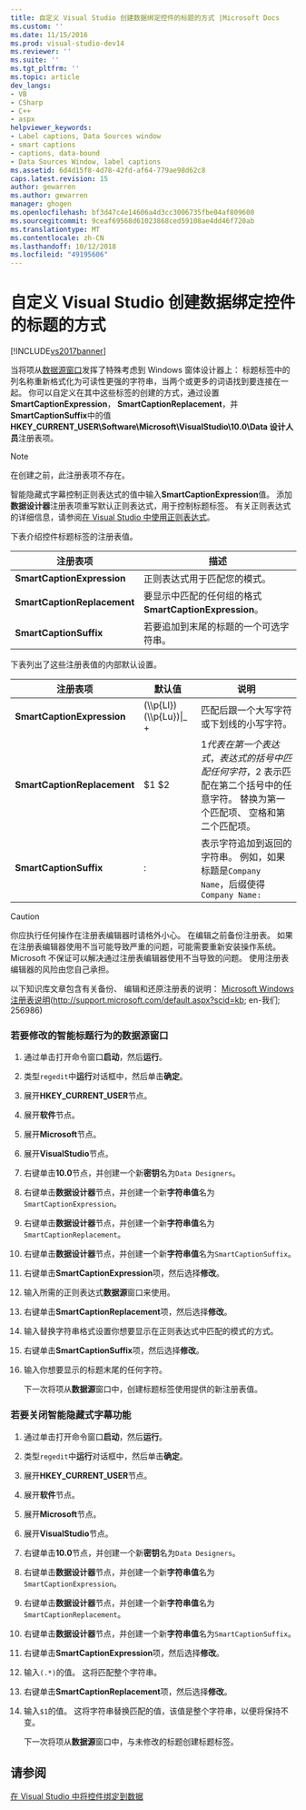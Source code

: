 ```yaml
---
title: 自定义 Visual Studio 创建数据绑定控件的标题的方式 |Microsoft Docs
ms.custom: ''
ms.date: 11/15/2016
ms.prod: visual-studio-dev14
ms.reviewer: ''
ms.suite: ''
ms.tgt_pltfrm: ''
ms.topic: article
dev_langs:
- VB
- CSharp
- C++
- aspx
helpviewer_keywords:
- Label captions, Data Sources window
- smart captions
- captions, data-bound
- Data Sources Window, label captions
ms.assetid: 6d4d15f8-4d78-42fd-af64-779ae98d62c8
caps.latest.revision: 15
author: gewarren
ms.author: gewarren
manager: ghogen
ms.openlocfilehash: bf3d47c4e14606a4d3cc3006735fbe04af809600
ms.sourcegitcommit: 9ceaf69568d61023868ced59108ae4dd46f720ab
ms.translationtype: MT
ms.contentlocale: zh-CN
ms.lasthandoff: 10/12/2018
ms.locfileid: "49195606"
---
```

# <a name="customize-how-visual-studio-creates-captions-for-data-bound-controls"></a>自定义 Visual Studio 创建数据绑定控件的标题的方式
[!INCLUDE[vs2017banner](../includes/vs2017banner.md)]

  
当将项从[数据源窗口](http://msdn.microsoft.com/library/0d20f699-cc95-45b3-8ecb-c7edf1f67992)发挥了特殊考虑到 Windows 窗体设计器上： 标题标签中的列名称重新格式化为可读性更强的字符串，当两个或更多的词语找到要连接在一起。 你可以自定义在其中这些标签的创建的方式，通过设置**SmartCaptionExpression**， **SmartCaptionReplacement**，并**SmartCaptionSuffix**中的值**HKEY_CURRENT_USER\Software\Microsoft\VisualStudio\10.0\Data 设计人员**注册表项。  
  
> [!NOTE]
>  在创建之前，此注册表项不存在。  
  
 智能隐藏式字幕控制正则表达式的值中输入**SmartCaptionExpression**值。 添加**数据设计器**注册表项重写默认正则表达式，用于控制标题标签。 有关正则表达式的详细信息，请参阅[在 Visual Studio 中使用正则表达式](../ide/using-regular-expressions-in-visual-studio.md)。  
  
 下表介绍控件标题标签的注册表值。  
  
|注册表项|描述|  
|-------------------|-----------------|  
|**SmartCaptionExpression**|正则表达式用于匹配您的模式。|  
|**SmartCaptionReplacement**|要显示中匹配的任何组的格式**SmartCaptionExpression**。|  
|**SmartCaptionSuffix**|若要追加到末尾的标题的一个可选字符串。|  
  
 下表列出了这些注册表值的内部默认设置。  
  
|注册表项|默认值|说明|  
|-------------------|-------------------|-----------------|  
|**SmartCaptionExpression**|(\\\p{Ll}) (\\\p{Lu})&#124;_ +|匹配后跟一个大写字符或下划线的小写字符。|  
|**SmartCaptionReplacement**|$1 $2|$1 代表在第一个表达式，表达式的括号中匹配任何字符，$2 表示匹配在第二个括号中的任意字符。 替换为第一个匹配项、 空格和第二个匹配项。|  
|**SmartCaptionSuffix**|:|表示字符追加到返回的字符串。 例如，如果标题是`Company Name`，后缀使得 `Company Name:`|  
  
> [!CAUTION]
>  你应执行任何操作在注册表编辑器时请格外小心。 在编辑之前备份注册表。 如果在注册表编辑器使用不当可能导致严重的问题，可能需要重新安装操作系统。 Microsoft 不保证可以解决通过注册表编辑器使用不当导致的问题。 使用注册表编辑器的风险由您自己承担。  
>   
>  以下知识库文章包含有关备份、 编辑和还原注册表的说明： [Microsoft Windows 注册表说明](http://support.microsoft.com/default.aspx?scid=kb;en-us;256986)(http://support.microsoft.com/default.aspx?scid=kb; en-我们; 256986)  
  
### <a name="to-modify-the-smart-captioning-behavior-of-the-data-sources-window"></a>若要修改的智能标题行为的数据源窗口  
  
1.  通过单击打开命令窗口**启动**，然后**运行**。  
  
2.  类型`regedit`中**运行**对话框中，然后单击**确定**。  
  
3.  展开**HKEY_CURRENT_USER**节点。  
  
4.  展开**软件**节点。  
  
5.  展开**Microsoft**节点。  
  
6.  展开**VisualStudio**节点。  
  
7.  右键单击**10.0**节点，并创建一个新**密钥**名为`Data Designers`。  
  
8.  右键单击**数据设计器**节点，并创建一个新**字符串值**名为`SmartCaptionExpression`。  
  
9. 右键单击**数据设计器**节点，并创建一个新**字符串值**名为`SmartCaptionReplacement`。  
  
10. 右键单击**数据设计器**节点，并创建一个新**字符串值**名为`SmartCaptionSuffix`。  
  
11. 右键单击**SmartCaptionExpression**项，然后选择**修改**。  
  
12. 输入所需的正则表达式**数据源**窗口来使用。  
  
13. 右键单击**SmartCaptionReplacement**项，然后选择**修改**。  
  
14. 输入替换字符串格式设置你想要显示在正则表达式中匹配的模式的方式。  
  
15. 右键单击**SmartCaptionSuffix**项，然后选择**修改**。  
  
16. 输入你想要显示的标题末尾的任何字符。  
  
     下一次将项从**数据源**窗口中，创建标题标签使用提供的新注册表值。  
  
### <a name="to-turn-off-the-smart-captioning-feature"></a>若要关闭智能隐藏式字幕功能  
  
1.  通过单击打开命令窗口**启动**，然后**运行**。  
  
2.  类型`regedit`中**运行**对话框中，然后单击**确定**。  
  
3.  展开**HKEY_CURRENT_USER**节点。  
  
4.  展开**软件**节点。  
  
5.  展开**Microsoft**节点。  
  
6.  展开**VisualStudio**节点。  
  
7.  右键单击**10.0**节点，并创建一个新**密钥**名为`Data Designers`。  
  
8.  右键单击**数据设计器**节点，并创建一个新**字符串值**名为`SmartCaptionExpression`。  
  
9. 右键单击**数据设计器**节点，并创建一个新**字符串值**名为`SmartCaptionReplacement`。  
  
10. 右键单击**数据设计器**节点，并创建一个新**字符串值**名为`SmartCaptionSuffix`。  
  
11. 右键单击**SmartCaptionExpression**项，然后选择**修改**。  
  
12. 输入`(.*)`的值。 这将匹配整个字符串。  
  
13. 右键单击**SmartCaptionReplacement**项，然后选择**修改**。  
  
14. 输入`$1`的值。 这将字符串替换匹配的值，该值是整个字符串，以便将保持不变。  
  
     下一次将项从**数据源**窗口中，与未修改的标题创建标题标签。  
  
## <a name="see-also"></a>请参阅  
 [在 Visual Studio 中将控件绑定到数据](../data-tools/bind-controls-to-data-in-visual-studio.md)

